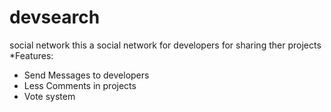 # devsearch
social network
this a social network for developers for sharing ther projects
*Features:
  + Send Messages to developers
  + Less Comments in projects
  + Vote system
